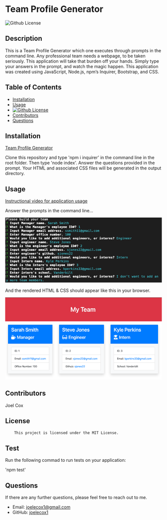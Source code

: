 # Team Profile Generator
  ![Github License](https://img.shields.io/badge/license-MIT-green)
  
  ## Description
  
  This is a Team Profile Generator which one executes through prompts in the command line. Any professional team needs a webpage, to be taken seriously. This application will take that burden off your hands. Simply type your answers in the prompt, and watch the magic happen. This application was created using JavaScript, Node.js, npm’s Inquirer, Bootstrap, and CSS.

  ## Table of Contents

  * [Installation](#installation)
  * [Usage](#usage)
  * [![Github License](https://img.shields.io/badge/license-MIT-green)](#license)
  * [Contributors](#contributors)
  * [Questions](#questions)
  
  ## Installation

  [Team Profile Generator](https://joelecox1.github.io/team-profile-generator/.)

  Clone this repository and type 'npm i inquirer' in the command line in the root folder. Then type 'node index'. Answer the questions provided in the prompt. Your HTML and associated CSS files will be generated in the output directory.

  ## Usage

  [Instructional video for application usage](https://bit.ly/3r36TSE)
  
  Answer the prompts in the command line...

  ![Screenshot of application](./images/team-profile-gen-screenshot.png)
  
  And the rendered HTML & CSS should appear like this in your browser.
  
  ![Screenshot of final product](./images/finished-html-screenshot.png)

  ## Contributors

  Joel Cox

  ## License
      
        This project is licensed under the MIT License.
      

  ## Test

  Run the following commad to run tests on your application:

  'npm test'

  ## Questions

  If there are any further questions, please feel free to reach out to me. 

  - Email: joelecox1@gmail.com
  - GitHub: [joelecox1](https://github.com/joelecox1)
